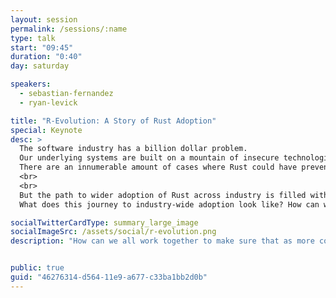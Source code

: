 ```yaml
---
layout: session
permalink: /sessions/:name
type: talk
start: "09:45"
duration: "0:40"
day: saturday

speakers:
  - sebastian-fernandez
  - ryan-levick

title: "R-Evolution: A Story of Rust Adoption"
special: Keynote
desc: >
  The software industry has a billion dollar problem.
  Our underlying systems are built on a mountain of insecure technologies that make it next to impossible to write secure software.
  There are an innumerable amount of cases where Rust could have prevented serious security issues that not only had a deep impact on companies but more importantly on people.
  <br>
  <br>
  But the path to wider adoption of Rust across industry is filled with many challenges not only for companies but for the Rust community itself.
  What does this journey to industry-wide adoption look like? How can we all work together to make sure that as more companies start adopting Rust, the language gets even better?

socialTwitterCardType: summary_large_image
socialImageSrc: /assets/social/r-evolution.png
description: "How can we all work together to make sure that as more companies start adopting Rust, the language gets even better?"


public: true
guid: "46276314-d564-11e9-a677-c33ba1bb2d0b"
---
```

